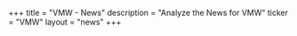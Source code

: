 +++
title = "VMW - News"
description = "Analyze the News for VMW"
ticker = "VMW"
layout = "news"
+++

